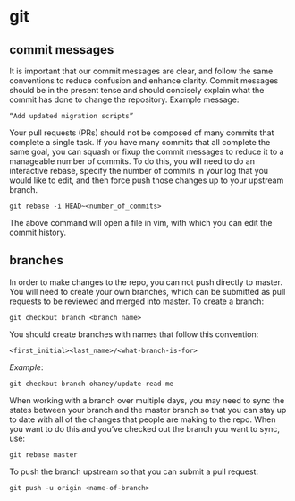 # git
## commit messages
It is important that our commit messages are clear, and follow the same conventions to reduce confusion and enhance clarity. Commit messages should be in the present tense and should concisely explain what the commit has done to change the repository. Example message:

` “Add updated migration scripts” `

Your pull requests (PRs) should not be composed of many commits that complete a single task. If you have many commits that all complete the same goal, you can squash or fixup the commit messages to reduce it to a manageable number of commits. To do this, you will need to do an interactive rebase, specify the number of commits in your log that you would like to edit, and then force push those changes up to your upstream branch.

` git rebase -i HEAD~<number_of_commits> `

The above command will open a file in vim, with which you can edit the commit history.

## branches

In order to make changes to the repo, you can not push directly to master. You will need to create your own branches, which can be submitted as pull requests to be reviewed and merged into master. To create a branch:

` git checkout branch <branch name> `

You should create branches with names that follow this convention:

` <first_initial><last_name>/<what-branch-is-for> `

*Example*:

` git checkout branch ohaney/update-read-me `

When working with a branch over multiple days, you may need to sync the states between your branch and the master branch so that you can stay up to date with all of the changes that people are making to the repo. When you want to do this and you’ve checked out the branch you want to sync, use:

` git rebase master `

To push the branch upstream so that you can submit a pull request:

` git push -u origin <name-of-branch> `


